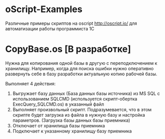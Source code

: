 # oScript-Examples
Различные примеры скриптов на oscript http://oscript.io/ для автоматизации работы программиста 1С



# CopyBase.os [В разработке]

Нужна для копирования одной базы в другую с переподключением к хранилищу. Например, когда для поиска ошибки нужно оперативно развернуть себе в базу разработки актуальную копию рабочей базы.

Выполняет 4 действия:

1. Выгружает базу данных (База данных базы источника) из MS SQL с использованием SQLCMD (используется скрипт-обертка ExecQuery_SQLCMD.os) в указанный файл
2. Выполняет произвольный скрипт. Подразумевается, что в этом скрипте будет загрузка из файла в нужную базу и настройка параметров. (Загрузка базы данных базы приемника)
3. Отключает от хранилища базы приемника
4. Подключает к указанному хранилищу базу приемника
